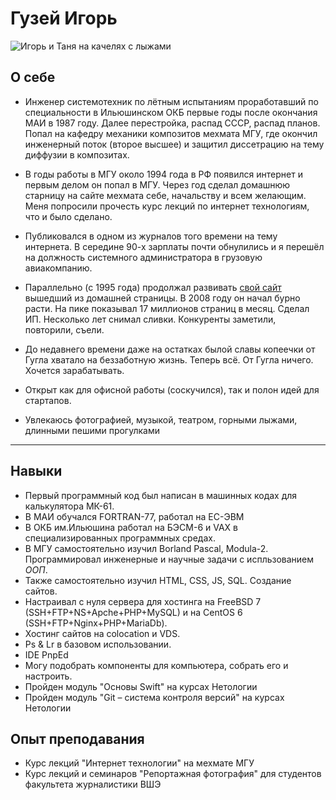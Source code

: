# Гузей Игорь

![Игорь и Таня на качелях с лыжами](img/1.jpg "Лыжи всегда!")

## О себе

* Инженер системотехник по лётным испытаниям проработавший по специальности в Ильюшинском ОКБ первые годы после окончания МАИ в 1987 году.
Далее перестройка, распад СССР, распад планов.
Попал на кафедру механики композитов мехмата МГУ, где окончил инженерный поток (второе высшее) и защитил диссетрацию на тему диффузии в композитах.
* В годы работы в МГУ около 1994 года в РФ появился интернет и первым делом он попал в МГУ.
Через год сделал домашнюю старницу на сайте мехмата себе, начальству и всем желающим. Меня попросили прочесть курс лекций по интернет технологиям, что и было сделано.
* Публиковался в одном из журналов того времени на тему интернета.
В середине 90-х зарплаты почти обнулились и я перешёл на должность системного администратора в грузовую авиакомпанию.
* Параллельно (с 1995 года) продолжал развивать [свой сайт](https://guzei.com/) вышедший из домашней страницы. В 2008 году он начал бурно расти. На пике показывал 17 миллионов страниц в месяц. Сделал ИП. Несколько лет снимал сливки. Конкуренты заметили, повторили, съели.
* До недавнего времени даже на остатках былой славы копеечки от Гугла хватало на беззаботную жизнь.
Теперь всё. От Гугла ничего. Хочется зарабатывать.
* Открыт как для офисной работы (соскучился), так и полон идей для стартапов.

* Увлекаюсь фотографией, музыкой, театром, горными лыжами, длинными пешими прогулками

---

## Навыки
* Первый программный код был написан в машинных кодах для калькулятора МК-61.
* В МАИ обучался FORTRAN-77, работал на ЕС-ЭВМ
* В ОКБ им.Ильюшина работал на БЭСМ-6 и VAX в специализированных программных средах.
* В МГУ самостоятельно изучил Borland Pascal, Modula-2. Программировал инженерные и научные задачи с испльзованием *ООП*.
* Также самостоятельно изучил HTML, CSS, JS, SQL. Создание сайтов.
* Настраивал с нуля сервера для хостинга на FreeBSD 7 (SSH+FTP+NS+Apche+PHP+MySQL) и на CentOS 6 (SSH+FTP+Nginx+PHP+MariaDb).
* Хостинг сайтов на colocation и VDS.
* Ps & Lr в базовом использовании.
* IDE PnpEd
* Могу подобрать компоненты для компьютера, собрать его и настроить.
* Пройден модуль "Основы Swift" на курсах Нетологии
* Пройден модуль "Git – система контроля версий" на курсах Нетологии

## Опыт преподавания
* Курс лекций "Интернет технологии" на мехмате МГУ
* Курс лекций и семинаров "Репортажная фотография" для студентов факультета журналистики ВШЭ
